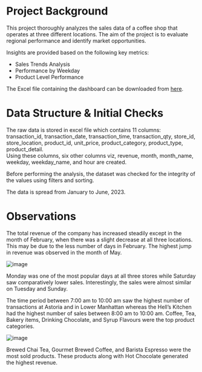 <h1>Project Background</h1>

This project thoroughly analyzes the sales data of a coffee shop that operates at three different locations.
The aim of the project is to evaluate regional performance and identify market opportunities.

Insights are provided based on the following key metrics:
- Sales Trends Analysis
- Performance by Weekday 
- Product Level Performance

The Excel file containing the dashboard can be downloaded from <a href="https://github.com/mzsprojects/DataAnalyticsProjects/blob/main/CoffeeShopSales/Sales%20Analysis%20for%20Coffee%20Shop.xlsx">here</a>.

<h1>Data Structure & Initial Checks</h1>

The raw data is stored in excel file which contains 11 columns: transaction_id, transaction_date, transaction_time, transaction_qty, store_id, store_location, product_id, unit_price, product_category, product_type, product_detail. <br>
Using these columns, six other columns viz, revenue, month, month_name, weekday, weekday_name, and hour are created.

Before performing the analysis, the dataset was checked for the integrity of the values using filters and sorting.

The data is spread from January to June, 2023.

<h1>Observations</h1>

The total revenue of the company has increased steadily except in the month of February, when there was a slight decrease at all three locations. This may be due to the less number of days in February.
The highest jump in revenue was observed in the month of May. 

![image](https://github.com/user-attachments/assets/33d88475-1c51-4067-b6cd-79989da043d7)

Monday was one of the most popular days at all three stores while Saturday saw comparatively lower sales.
Interestingly, the sales were almost similar on Tuesday and Sunday.

The time period between 7:00 am to 10:00 am saw the highest number of transactions at Astoria and in Lower Manhattan whereas the Hell’s Kitchen had the highest number of sales between 8:00 am to 10:00 am. 
Coffee, Tea, Bakery items, Drinking Chocolate, and Syrup Flavours were the top product categories.

![image](https://github.com/user-attachments/assets/605aa063-01ec-42d4-be69-859d67955f1e)

Brewed Chai Tea, Gourmet Brewed Coffee, and Barista Espresso were the most sold products.
These products along with Hot Chocolate generated the highest revenue.
